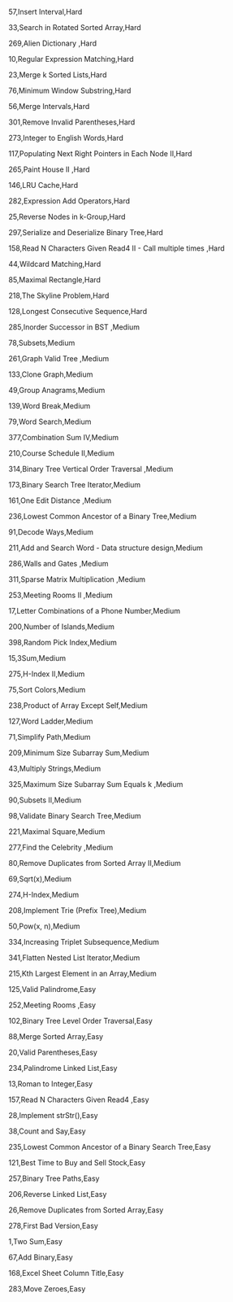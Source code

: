 57,Insert Interval,Hard

33,Search in Rotated Sorted Array,Hard

269,Alien Dictionary ,Hard

10,Regular Expression Matching,Hard

23,Merge k Sorted Lists,Hard

76,Minimum Window Substring,Hard

56,Merge Intervals,Hard

301,Remove Invalid Parentheses,Hard

273,Integer to English Words,Hard

117,Populating Next Right Pointers in Each Node II,Hard

265,Paint House II ,Hard

146,LRU Cache,Hard

282,Expression Add Operators,Hard

25,Reverse Nodes in k-Group,Hard

297,Serialize and Deserialize Binary Tree,Hard

158,Read N Characters Given Read4 II - Call multiple times ,Hard

44,Wildcard Matching,Hard

85,Maximal Rectangle,Hard

218,The Skyline Problem,Hard

128,Longest Consecutive Sequence,Hard

285,Inorder Successor in BST ,Medium

78,Subsets,Medium

261,Graph Valid Tree ,Medium

133,Clone Graph,Medium

49,Group Anagrams,Medium

139,Word Break,Medium

79,Word Search,Medium

377,Combination Sum IV,Medium

210,Course Schedule II,Medium

314,Binary Tree Vertical Order Traversal ,Medium

173,Binary Search Tree Iterator,Medium

161,One Edit Distance ,Medium

236,Lowest Common Ancestor of a Binary Tree,Medium

91,Decode Ways,Medium

211,Add and Search Word - Data structure design,Medium

286,Walls and Gates ,Medium

311,Sparse Matrix Multiplication ,Medium

253,Meeting Rooms II ,Medium

17,Letter Combinations of a Phone Number,Medium

200,Number of Islands,Medium

398,Random Pick Index,Medium

15,3Sum,Medium

275,H-Index II,Medium

75,Sort Colors,Medium

238,Product of Array Except Self,Medium

127,Word Ladder,Medium

71,Simplify Path,Medium

209,Minimum Size Subarray Sum,Medium

43,Multiply Strings,Medium

325,Maximum Size Subarray Sum Equals k ,Medium

90,Subsets II,Medium

98,Validate Binary Search Tree,Medium

221,Maximal Square,Medium

277,Find the Celebrity ,Medium

80,Remove Duplicates from Sorted Array II,Medium

69,Sqrt(x),Medium

274,H-Index,Medium

208,Implement Trie (Prefix Tree),Medium

50,Pow(x, n),Medium

334,Increasing Triplet Subsequence,Medium

341,Flatten Nested List Iterator,Medium

215,Kth Largest Element in an Array,Medium

125,Valid Palindrome,Easy

252,Meeting Rooms ,Easy

102,Binary Tree Level Order Traversal,Easy

88,Merge Sorted Array,Easy

20,Valid Parentheses,Easy

234,Palindrome Linked List,Easy

13,Roman to Integer,Easy

157,Read N Characters Given Read4 ,Easy

28,Implement strStr(),Easy

38,Count and Say,Easy

235,Lowest Common Ancestor of a Binary Search Tree,Easy

121,Best Time to Buy and Sell Stock,Easy

257,Binary Tree Paths,Easy

206,Reverse Linked List,Easy

26,Remove Duplicates from Sorted Array,Easy

278,First Bad Version,Easy

1,Two Sum,Easy

67,Add Binary,Easy

168,Excel Sheet Column Title,Easy

283,Move Zeroes,Easy

